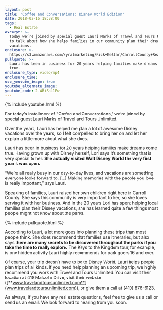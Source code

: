 ```yaml
---
layout: post
title: 'Coffee and Conversations: Disney World Edition'
date: 2018-02-16 18:58:00
tags:
  - Real Estate
excerpt: >-
  Today we’re joined by special guest Lauri Marks of Travel and Tours Unlimited
  to talk about how she helps families in our community plan their dream
  vacations.
enclosure: >-
  https://s3.amazonaws.com/vyralmarketing/Nick+Kellar/CarrollCounty+Real+Estate+Disney+Coffee+and+Convo.mp4
pullquote: >-
  Lauri has been in business for 20 years helping families make dreams come
  true.
enclosure_type: video/mp4
enclosure_time:
use_youtube_image: true
youtube_alternate_image:
youtube_code: 2-WBiSnL1Fw
---
```


{% include youtube.html %}

For today’s installment of "Coffee and Conversations," we’re joined by special guest Lauri Marks of Travel and Tours Unlimited.&nbsp;

Over the years, Lauri has helped me plan a lot of awesome Disney vacations over the years, so I felt compelled to bring her on and let her explain a little more about what she does.&nbsp;

Lauri has been in business for 20 years helping families make dreams come true. Having grown up with Disney herself, Lori says it’s something that is very special to her. **She actually visited Walt Disney World the very first year it was open.&nbsp;**

“We’re all really busy in our day-to-day lives, and vacations are something everyone looks forward to. […] Making memories with the people you love is really important,” says Lauri.

Speaking of families, Lauri raised her own children right here in Carroll County. She says this community is very important to her, so she loves serving it with her business. And in the 20 years Lori has spent helping local families plan their Disney vacations, she has learned quite a few things most people might not know about the parks.&nbsp;

{% include pullquote.html %}

According to Lauri, a lot more goes into planning these trips than most people think. She does recommend that families use itineraries, but also says **there are many secrets to be discovered throughout the parks if you take the time to really explore.** The Keys to the Kingdom tour, for example, is one hidden activity Lauri highly recommends for park goers 16 and over.&nbsp;

Of course, your trip doesn’t have to be to Disney World. Lauri helps people plan trips of all kinds. If you need help planning an upcoming trip, we highly recommend you work with Travel and Tours Unlimited. You can visit their location at 419 Malcolm Drive, visit their website ([**www.travelandtoursunlimited.com**](www.travelandtoursunlimited.com)), or give them a call at (410) 876-6123.&nbsp;

As always, if you have any real estate questions, feel free to give us a call or send us an email. We look forward to hearing from you soon.